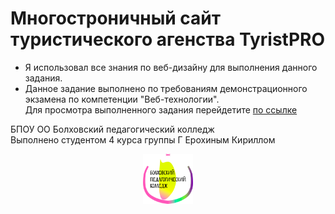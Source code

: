 # Многостроничный сайт туристического агенства TyristPRO
* Я использовал все знания по веб-дизайну для выполнения данного задания.<br>
* Данное задание выполнено по требованиям демонстрационного экзамена по компетенции "Веб-технологии".<br>
 Для просмотра выполненного задания перейдетите [по ссылке](https://skatiknm.github.io/TyristPRO1/)

БПОУ ОО Болховский педагогический колледж <br> 
Выполнено студентом 4 курса группы Г Ерохиным Кириллом <br>
<div align="center">
<a href="http://bpk-prof.obr57.ru">
<img src="media/image/logo1.png" alt="Logo" width="80" height="80">
</a>
</div>
